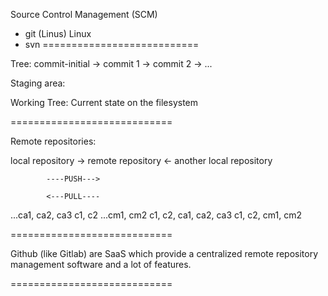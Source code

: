 Source Control Management (SCM)
- git (Linus) Linux
- svn
===========================

Tree:
commit-initial -> commit 1 -> commit 2 -> ...

Staging area:

Working Tree:
Current state on the filesystem

============================

Remote repositories:

local repository -> remote repository <- another local repository

			----PUSH--->

			<---PULL----

...ca1, ca2, ca3		c1, c2			 ...cm1, cm2
c1, c2, ca1, ca2, ca3	c1, c2, cm1, cm2

============================

Github (like Gitlab) are SaaS which provide
a centralized remote repository management software
and a lot of features.

============================
